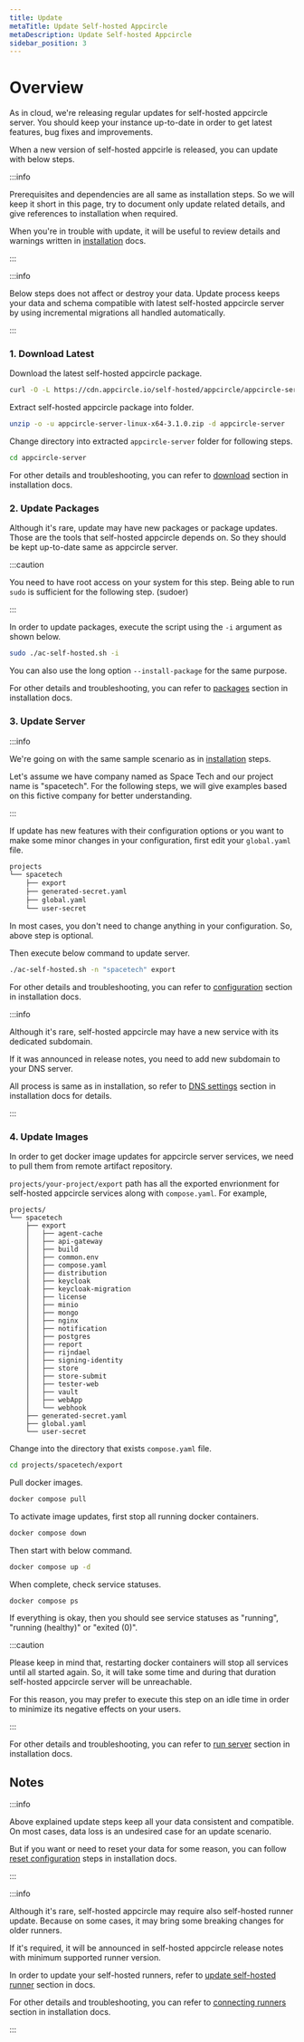 ```yaml
---
title: Update
metaTitle: Update Self-hosted Appcircle
metaDescription: Update Self-hosted Appcircle
sidebar_position: 3
---
```


# Overview

As in cloud, we're releasing regular updates for self-hosted appcircle server. You should keep your instance up-to-date in order to get latest features, bug fixes and improvements.

When a new version of self-hosted appcirle is released, you can update with below steps.

:::info

Prerequisites and dependencies are all same as installation steps. So we will keep it short in this page, try to document only update related details, and give references to installation when required.

When you're in trouble with update, it will be useful to review details and warnings written in [installation](./installation.md) docs.

:::

:::info

Below steps does not affect or destroy your data. Update process keeps your data and schema compatible with latest self-hosted appcircle server by using incremental migrations all handled automatically.

:::

### 1. Download Latest

Download the latest self-hosted appcircle package.

```bash
curl -O -L https://cdn.appcircle.io/self-hosted/appcircle/appcircle-server-linux-x64-3.1.0.zip
```

Extract self-hosted appcircle package into folder.

```bash
unzip -o -u appcircle-server-linux-x64-3.1.0.zip -d appcircle-server
```

Change directory into extracted `appcircle-server` folder for following steps.

```bash
cd appcircle-server
```

For other details and troubleshooting, you can refer to [download](./installation.md#1-download) section in installation docs.

### 2. Update Packages

Although it's rare, update may have new packages or package updates. Those are the tools that self-hosted appcircle depends on. So they should be kept up-to-date same as appcircle server.

:::caution

You need to have root access on your system for this step. Being able to run `sudo` is sufficient for the following step. (sudoer)

:::

In order to update packages, execute the script using the `-i` argument as shown below.

```bash
sudo ./ac-self-hosted.sh -i
```

You can also use the long option `--install-package` for the same purpose.

For other details and troubleshooting, you can refer to [packages](./installation.md#2-packages) section in installation docs.

### 3. Update Server

:::info

We're going on with the same sample scenario as in [installation](./installation.md#3-configure) steps.

Let's assume we have company named as Space Tech and our project name is "spacetech". For the following steps, we will give examples based on this fictive company for better understanding.

:::

If update has new features with their configuration options or you want to make some minor changes in your configuration, first edit your `global.yaml` file.

```txt
projects
└── spacetech
    ├── export
    ├── generated-secret.yaml
    ├── global.yaml
    └── user-secret
```

In most cases, you don't need to change anything in your configuration. So, above step is optional.

Then execute below command to update server.

```bash
./ac-self-hosted.sh -n "spacetech" export
```

For other details and troubleshooting, you can refer to [configuration](./installation.md#3-configure) section in installation docs.

:::info

Although it's rare, self-hosted appcircle may have a new service with its dedicated subdomain.

If it was announced in release notes, you need to add new subdomain to your DNS server.

All process is same as in installation, so refer to [DNS settings](./installation.md#4-dns-settings) section in installation docs for details.

:::

### 4. Update Images

In order to get docker image updates for appcircle server services, we need to pull them from remote artifact repository.

`projects/your-project/export` path has all the exported envrionment for self-hosted appcircle services along with `compose.yaml`. For example,

```text
projects/
└── spacetech
    ├── export
    │   ├── agent-cache
    │   ├── api-gateway
    │   ├── build
    │   ├── common.env
    │   ├── compose.yaml
    │   ├── distribution
    │   ├── keycloak
    │   ├── keycloak-migration
    │   ├── license
    │   ├── minio
    │   ├── mongo
    │   ├── nginx
    │   ├── notification
    │   ├── postgres
    │   ├── report
    │   ├── rijndael
    │   ├── signing-identity
    │   ├── store
    │   ├── store-submit
    │   ├── tester-web
    │   ├── vault
    │   ├── webApp
    │   └── webhook
    ├── generated-secret.yaml
    ├── global.yaml
    └── user-secret
```

Change into the directory that exists `compose.yaml` file.

```bash
cd projects/spacetech/export
```

Pull docker images.

```bash
docker compose pull
```

To activate image updates, first stop all running docker containers.

```bash
docker compose down
```

Then start with below command.

```bash
docker compose up -d
```

When complete, check service statuses.

```bash
docker compose ps
```

If everything is okay, then you should see service statuses as "running", "running (healthy)" or "exited (0)".

:::caution

Please keep in mind that, restarting docker containers will stop all services until all started again. So, it will take some time and during that duration self-hosted appcircle server will be unreachable.

For this reason, you may prefer to execute this step on an idle time in order to minimize its negative effects on your users.

:::

For other details and troubleshooting, you can refer to [run server](./installation.md#5-run-server) section in installation docs.

## Notes

:::info

Above explained update steps keep all your data consistent and compatible. On most cases, data loss is an undesired case for an update scenario.

But if you want or need to reset your data for some reason, you can follow [reset configuration](./installation.md#reset-configuration) steps in installation docs.

:::

:::info

Although it's rare, self-hosted appcircle may require also self-hosted runner update. Because on some cases, it may bring some breaking changes for older runners.

If it's required, it will be announced in self-hosted appcircle release notes with minimum supported runner version.

In order to update your self-hosted runners, refer to [update self-hosted runner](./self-hosted-runner/update.md) section in docs.

For other details and troubleshooting, you can refer to [connecting runners](./installation.md#connecting-runners) section in installation docs.

:::
